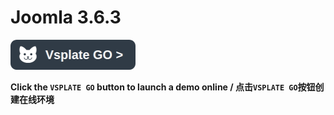 # Joomla 3.6.3

<a href="https://www.vsplate.com/?docker-compose=https://github.com/vsplate/dcenvs/joomla/3.6.3"><img alt="VSPLATE GO" src="https://raw.githubusercontent.com/vsplate/images/master/vsgo_btn.png" width="200px"></a>

**Click the `VSPLATE GO` button to launch a demo online / 点击`VSPLATE GO`按钮创建在线环境**